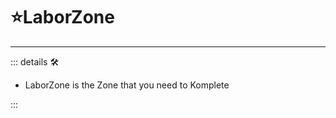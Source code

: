 # ⭐<labos>LaborZone</labos>

---

<!-- =================================================== -->
<!-- =================================================== -->
<!-- =================================================== -->
<!-- =================================================== -->
<!-- =================================================== -->
::: details 🛠

- LaborZone is the Zone that you need to Komplete

:::
